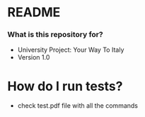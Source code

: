 # README #

### What is this repository for? ###

* University Project: Your Way To Italy
* Version 1.0

# How do I run tests? #

* check test.pdf file with all the commands






